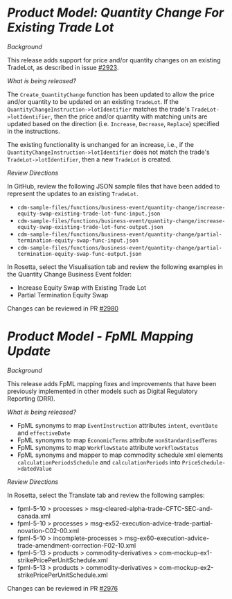 # *Product Model: Quantity Change For Existing Trade Lot*

_Background_

This release adds support for price and/or quantity changes on an existing TradeLot, as described in issue [#2923](https://github.com/finos/common-domain-model/issues/2923).

_What is being released?_

The `Create_QuantityChange` function has been updated to allow the price and/or quantity to be updated on an existing `TradeLot`. If the `QuantityChangeInstruction->lotIdentifier` matches the trade's `TradeLot->lotIdentifier`, then the price and/or quantity with matching units are updated based on the direction (i.e. `Increase`, `Decrease`, `Replace`) specified in the instructions.

The existing functionality is unchanged for an increase, i.e., if the `QuantityChangeInstruction->lotIdentifier` does not match the trade's `TradeLot->lotIdentifier`, then a new `TradeLot` is created.

_Review Directions_

In GitHub, review the following JSON sample files that have been added to represent the updates to an existing `TradeLot`.

- `cdm-sample-files/functions/business-event/quantity-change/increase-equity-swap-existing-trade-lot-func-input.json`
- `cdm-sample-files/functions/business-event/quantity-change/increase-equity-swap-existing-trade-lot-func-output.json`
- `cdm-sample-files/functions/business-event/quantity-change/partial-termination-equity-swap-func-input.json`
- `cdm-sample-files/functions/business-event/quantity-change/partial-termination-equity-swap-func-output.json`

In Rosetta, select the Visualisation tab and review the following examples in the Quantity Change Business Event folder:

- Increase Equity Swap with Existing Trade Lot
- Partial Termination Equity Swap

Changes can be reviewed in PR [#2980](https://github.com/finos/common-domain-model/pull/2980)

# *Product Model - FpML Mapping Update*

_Background_

This release adds FpML mapping fixes and improvements that have been previously implemented in other models such as Digital Regulatory Reporting (DRR).

_What is being released?_

- FpML synonyms to map `EventInstruction` attributes `intent`, `eventDate` and `effectiveDate`
- FpML synonyms to map `EconomicTerms` attribute `nonStandardisedTerms`
- FpML synonyms to map `WorkflowState` attribute `workflowStatus`
- FpML synonyms and mapper to map commodity schedule xml elements `calculationPeriodsSchedule` and `calculationPeriods` into `PriceSchedule->datedValue`

_Review Directions_

In Rosetta, select the Translate tab and review the following samples:

- fpml-5-10 > processes > msg-cleared-alpha-trade-CFTC-SEC-and-canada.xml
- fpml-5-10 > processes > msg-ex52-execution-advice-trade-partial-novation-C02-00.xml
- fpml-5-10 > incomplete-processes > msg-ex60-execution-advice-trade-amendment-correction-F02-10.xml
- fpml-5-13 > products > commodity-derivatives > com-mockup-ex1-strikePricePerUnitSchedule.xml
- fpml-5-13 > products > commodity-derivatives > com-mockup-ex2-strikePricePerUnitSchedule.xml

Changes can be reviewed in PR [#2976](https://github.com/finos/common-domain-model/pull/2976)
